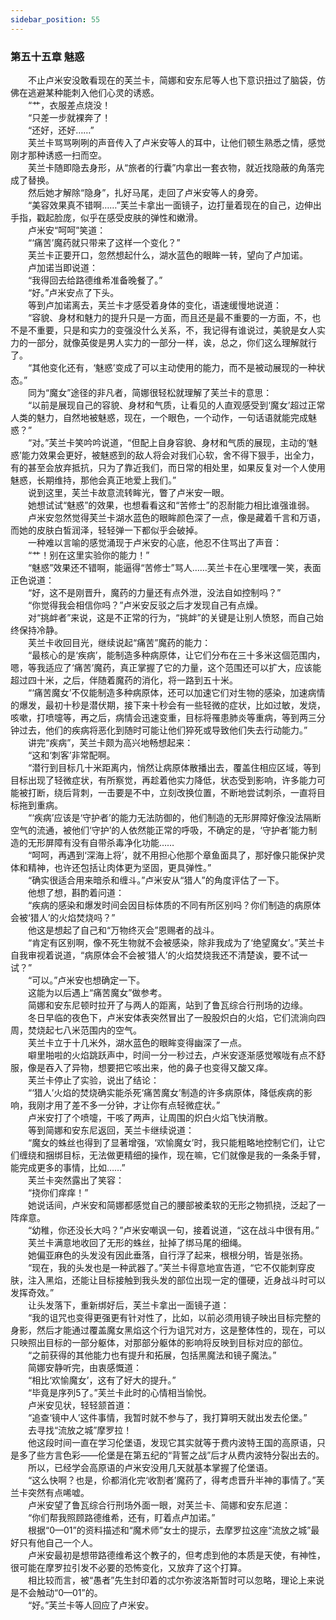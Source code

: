 ```yaml
---
sidebar_position: 55
---
```

### 第五十五章 魅惑  


　　不止卢米安没敢看现在的芙兰卡，简娜和安东尼等人也下意识扭过了脑袋，仿佛在逃避某种能刺入他们心灵的诱惑。  
　　“艹，衣服差点烧没！  
　　“只差一步就裸奔了！  
　　“还好，还好……”  
　　芙兰卡骂骂咧咧的声音传入了卢米安等人的耳中，让他们顿生熟悉之情，感觉刚才那种诱惑一扫而空。  
　　芙兰卡随即隐去身形，从“旅者的行囊”内拿出一套衣物，就近找隐蔽的角落完成了替换。  
　　然后她才解除“隐身”，扎好马尾，走回了卢米安等人的身旁。  
　　“美容效果真不错啊……”芙兰卡拿出一面镜子，边打量着现在的自己，边伸出手指，戳起脸庞，似乎在感受皮肤的弹性和嫩滑。  
　　卢米安“呵呵”笑道：  
　　“‘痛苦’魔药就只带来了这样一个变化？”  
　　芙兰卡正要开口，忽然想起什么，湖水蓝色的眼眸一转，望向了卢加诺。  
　　卢加诺当即说道：  
　　“我得回去给路德维希准备晚餐了。”  
　　“好。”卢米安点了下头。  
　　等到卢加诺离去，芙兰卡才感受着身体的变化，语速缓慢地说道：  
　　“容貌、身材和魅力的提升只是一方面，而且还是最不重要的一方面，不，也不是不重要，只是和实力的变强没什么关系，不，我记得有谁说过，美貌是女人实力的一部分，就像英俊是男人实力的一部分一样，诶，总之，你们这么理解就行了。  
　　“其他变化还有，‘魅惑’变成了可以主动使用的能力，而不是被动展现的一种状态。”  
　　同为“魔女”途径的非凡者，简娜很轻松就理解了芙兰卡的意思：  
　　“以前是展现自己的容貌、身材和气质，让看见的人直观感受到‘魔女’超过正常人类的魅力，自然地被魅惑，现在，一个眼色，一个动作，一句话语就能完成魅惑？”  
　　“对。”芙兰卡笑吟吟说道，“但配上自身容貌、身材和气质的展现，主动的‘魅惑’能力效果会更好，被魅惑到的敌人将会对我们心软，舍不得下狠手，出全力，有的甚至会放弃抵抗，只为了靠近我们，而日常的相处里，如果反复对一个人使用魅惑，长期维持，那他会真正地爱上我们。”  
　　说到这里，芙兰卡故意流转眸光，瞥了卢米安一眼。  
　　她想试试“魅惑”的效果，也想看看这和“苦修士”的忍耐能力相比谁强谁弱。  
　　卢米安忽然觉得芙兰卡湖水蓝色的眼眸颜色深了一点，像是藏着千言和万语，而她的皮肤白皙润泽，轻轻弹一下都似乎会破掉。  
　　一种难以言喻的感觉涌现于卢米安的心底，他忍不住骂出了声音：  
　　“艹！别在这里实验你的能力！”  
　　“魅惑”效果还不错啊，能逼得“苦修士”骂人……芙兰卡在心里嘿嘿一笑，表面正色说道：  
　　“好，这不是刚晋升，魔药的力量还有点外泄，没法自如控制吗？”  
　　“你觉得我会相信你吗？”卢米安反驳之后才发现自己有点燥。  
　　对“挑衅者”来说，这是不正常的行为，“挑衅”的关键是让别人愤怒，而自己始终保持冷静。  
　　芙兰卡收回目光，继续说起“痛苦”魔药的能力：  
　　“最核心的是‘疾病’，能制造多种病原体，让它们分布在三十多米这個范围内，嗯，等我适应了‘痛苦’魔药，真正掌握了它的力量，这个范围还可以扩大，应该能超过四十米，之后，伴随着魔药的消化，将一路到五十米。  
　　“‘痛苦魔女’不仅能制造多种病原体，还可以加速它们对生物的感染，加速病情的爆发，最初十秒是潜伏期，接下来十秒会有一些轻微的症状，比如过敏，发烧，咳嗽，打喷嚏等，再之后，病情会迅速变重，目标将罹患肺炎等重病，等到两三分钟过去，他们的疾病将恶化到随时可能让他们猝死或导致他们失去行动能力。”  
　　讲完“疾病”，芙兰卡颇为高兴地畅想起来：  
　　“这和‘刺客’非常配啊。  
　　“潜行到目标几十米距离内，悄然让病原体散播出去，覆盖住相应区域，等到目标出现了轻微症状，有所察觉，再趁着他实力降低，状态受到影响，许多能力可能被打断，绕后背刺，一击要是不中，立刻改换位置，不断地尝试刺杀，一直将目标拖到重病。  
　　“‘疾病’应该是‘守护者’的能力无法防御的，他们制造的无形屏障好像没法隔断空气的流通，被他们‘守护’的人依然能正常的呼吸，不确定的是，‘守护者’能力制造的无形屏障有没有自带杀毒净化功能……  
　　“呵呵，再遇到‘深海上将’，就不用担心他那个章鱼面具了，那好像只能保护灵体和精神，也许还包括让肉体更为坚固，更具弹性。”  
　　“确实很适合用来暗杀和缠斗。”卢米安从“猎人”的角度评估了一下。  
　　他想了想，斟酌着问道：  
　　“疾病的感染和爆发时间会因目标体质的不同有所区别吗？你们制造的病原体会被‘猎人’的火焰焚烧吗？”  
　　他这是想起了自己和“万物终灭会”恩赐者的战斗。  
　　“肯定有区别啊，像不死生物就不会被感染，除非我成为了‘绝望魔女’。”芙兰卡自我审视着说道，“病原体会不会被‘猎人’的火焰焚烧我还不清楚诶，要不试一试？”  
　　“可以。”卢米安也想确定一下。  
　　这能为以后遇上“痛苦魔女”做参考。  
　　简娜和安东尼顿时拉开了与两人的距离，站到了鲁瓦综合行刑场的边缘。  
　　冬日早临的夜色下，卢米安体表突然冒出了一股股炽白的火焰，它们流淌向四周，焚烧起七八米范围内的空气。  
　　芙兰卡立于十几米外，湖水蓝色的眼眸变得幽深了一点。  
　　噼里啪啦的火焰跳跃声中，时间一分一秒过去，卢米安逐渐感觉喉咙有点不舒服，像是吞入了异物，想要把它咳出来，他的鼻子也变得又酸又痒。  
　　芙兰卡停止了实验，说出了结论：  
　　“‘猎人’火焰的焚烧确实能杀死‘痛苦魔女’制造的许多病原体，降低疾病的影响，我刚才用了差不多一分钟，才让你有点轻微症状。”  
　　卢米安打了个喷嚏，干咳了两声，让周围的炽白火焰飞快消散。  
　　等到简娜和安东尼返回，芙兰卡继续说道：  
　　“魔女的蛛丝也得到了显著增强，‘欢愉魔女’时，我只能粗略地控制它们，让它们缠绕和捆绑目标，无法做更精细的操作，现在嘛，它们就像是我的一条条手臂，能完成更多的事情，比如……”  
　　芙兰卡突然露出了笑容：  
　　“挠你们痒痒！”  
　　她说话间，卢米安和简娜都感觉自己的腰部被柔软的无形之物抓挠，泛起了一阵痒意。  
　　“幼稚，你还没长大吗？”卢米安嘲讽一句，接着说道，“这在战斗中很有用。”  
　　芙兰卡满意地收回了无形的蛛丝，扯掉了绑马尾的细绳。  
　　她偏亚麻色的头发没有因此垂落，自行浮了起来，根根分明，皆是张扬。  
　　“现在，我的头发也是一种武器了。”芙兰卡得意地宣告道，“它不仅能刺穿皮肤，注入黑焰，还能让目标接触到我头发的部位出现一定的僵硬，近身战斗时可以发挥奇效。”  
　　让头发落下，重新绑好后，芙兰卡拿出一面镜子道：  
　　“我的诅咒也变得更强更有针对性了，比如，以前必须用镜子映出目标完整的身影，然后才能通过覆盖魔女黑焰这个行为诅咒对方，这是整体性的，现在，可以只映照出目标的一部分躯体，对那部分躯体的影响将反映到目标对应的部位。  
　　“之前获得的其他能力也有提升和拓展，包括黑魔法和镜子魔法。”  
　　简娜安静听完，由衷感慨道：  
　　“相比‘欢愉魔女’，这有了好大的提升。”  
　　“毕竟是序列5了。”芙兰卡此时的心情相当愉悦。  
　　卢米安见状，轻轻颔首道：  
　　“追查‘镜中人’这件事情，我暂时就不参与了，我打算明天就出发去伦堡。”  
　　去寻找“流放之城”摩罗拉！  
　　他这段时间一直在学习伦堡语，发现它其实就等于费内波特王国的高原语，只是多了些方言色彩——伦堡是在第五纪的“背誓之战”后才从费内波特分裂出去的。  
　　所以，已经学会高原语的卢米安没用几天就基本掌握了伦堡语。  
　　“这么快啊？也是，伱都消化完‘收割者’魔药了，得考虑晋升半神的事情了。”芙兰卡突然有点唏嘘。  
　　卢米安望了鲁瓦综合行刑场外面一眼，对芙兰卡、简娜和安东尼道：  
　　“你们帮我照顾路德维希，还有，盯着点卢加诺。”  
　　根据“0—01”的资料描述和“魔术师”女士的提示，去摩罗拉这座“流放之城”最好只有他自己一个人。  
　　卢米安最初是想带路德维希这个教子的，但考虑到他的本质是天使，有神性，很可能在摩罗拉引发不必要的恐怖变化，又放弃了这个打算。  
　　相比较而言，被“愚者”先生封印着的忒尔弥波洛斯暂时可以忽略，理论上来说是不会触动“0—01”的。  
　　“好。”芙兰卡等人回应了卢米安。  
